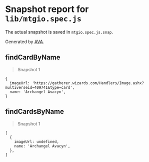 # Snapshot report for `lib/mtgio.spec.js`

The actual snapshot is saved in `mtgio.spec.js.snap`.

Generated by [AVA](https://ava.li).

## findCardByName

> Snapshot 1

    {
      imageUrl: 'https://gatherer.wizards.com/Handlers/Image.ashx?multiverseid=409741&type=card',
      name: 'Archangel Avacyn',
    }

## findCardsByName

> Snapshot 1

    [
      {
        imageUrl: undefined,
        name: 'Archangel Avacyn',
      },
    ]
